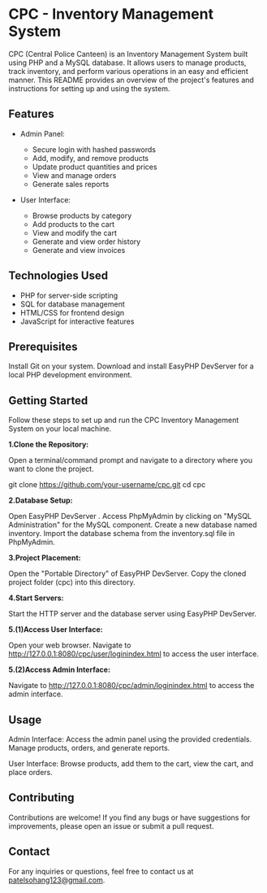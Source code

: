 # CPC - Inventory Management System

CPC (Central Police Canteen) is an Inventory Management System built using PHP and a MySQL database. It allows users to manage products, track inventory, and perform various operations in an easy and efficient manner. This README provides an overview of the project's features and instructions for setting up and using the system.

## Features

- Admin Panel:
  - Secure login with hashed passwords
  - Add, modify, and remove products
  - Update product quantities and prices
  - View and manage orders
  - Generate sales reports

- User Interface:
  - Browse products by category
  - Add products to the cart
  - View and modify the cart
  - Generate and view order history
  - Generate and view invoices

## Technologies Used

- PHP for server-side scripting
- SQL for database management
- HTML/CSS for frontend design
- JavaScript for interactive features

## Prerequisites
Install Git on your system.
Download and install EasyPHP DevServer for a local PHP development environment.

## Getting Started

Follow these steps to set up and run the CPC Inventory Management System on your local machine.

**1.Clone the Repository:**

Open a terminal/command prompt and navigate to a directory where you want to clone the project.

git clone https://github.com/your-username/cpc.git
cd cpc

**2.Database Setup:**

Open EasyPHP DevServer .
Access PhpMyAdmin by clicking on "MySQL Administration" for the MySQL component.
Create a new database named inventory.
Import the database schema from the inventory.sql file in PhpMyAdmin.

**3.Project Placement:**

Open the "Portable Directory" of EasyPHP DevServer.
Copy the cloned project folder (cpc) into this directory.

**4.Start Servers:**

Start the HTTP server and the database server using EasyPHP DevServer.

**5.(1)Access User Interface:**

Open your web browser.
Navigate to http://127.0.0.1:8080/cpc/user/loginindex.html to access the user interface.

**5.(2)Access Admin Interface:**

Navigate to http://127.0.0.1:8080/cpc/admin/loginindex.html to access the admin interface.

## Usage

Admin Interface: Access the admin panel using the provided credentials. Manage products, orders, and generate reports.

User Interface: Browse products, add them to the cart, view the cart, and place orders.

## Contributing

Contributions are welcome! If you find any bugs or have suggestions for improvements, please open an issue or submit a pull request.

## Contact

For any inquiries or questions, feel free to contact us at patelsohang123@gmail.com.
